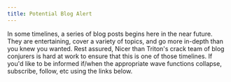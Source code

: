 ```yaml
---
title: Potential Blog Alert
---
```

In some timelines, a series of blog posts begins here in the near future. They are entertaining, cover a variety of topics, and go more in-depth than you knew you wanted. Rest assured, Nicer than Triton's crack team of blog conjurers is hard at work to ensure that this is one of those timelines. If you'd like to be informed if/when the appropriate wave functions collapse, subscribe, follow, etc using the links below.